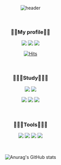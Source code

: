 <div align="center">

![header](https://capsule-render.vercel.app/api?type=Soft&color=0e1116&height=200&section=header&text=Swxp%20Github&fontColor=cbd1d8&fontSize=60&fontAlignY=50&desc=Hello,world!&descSize=25&descColor=&descAlign=63&descAlignY=65)


ㅤ

### 🙋🏿My profile🙋🏿

<a href="https://www.discord.com/users/666536299011768320"><img src="https://img.shields.io/badge/Discord-000000?style=flat&logo=Discord&logoColor=00000"/></a>
 <a href="https://www.instagram.com/k._.dh_714/"><img src="https://img.shields.io/badge/Instagram-000000?style=flat&logo=Instagram&logoColor=00000"/></a>
 <a href="https://github.com/Swxp714"><img src="https://img.shields.io/badge/Github-000000?style=flat&logo=Github&logoColor=00000"/></a>



[![Hits](https://hits.seeyoufarm.com/api/count/incr/badge.svg?url=https%3A%2F%2Fgithub.com%2FSwxp714&count_bg=%232F80ED&title_bg=%23000000&icon=github.svg&icon_color=%23FFFFFF&title=hits&edge_flat=false)](https://hits.seeyoufarm.com)

ㅤ

### 🧑🏿‍💻Study🧑🏿‍💻

<img src="https://img.shields.io/badge/Visual Studio-000000?style=flat&logo=Visual Studio&logoColor=5C2D91"/>
<img src="https://img.shields.io/badge/Visual Studio Code-000000?style=flat&logo=Visual Studio Code&logoColor=007ACC"/>

>
<img src="https://img.shields.io/badge/C-000000?style=flat&logo=C&logoColor=A8B9CC"/>
<img src="https://img.shields.io/badge/C sharp-000000?style=flat&logo=Csharp&logoColor=239120"/>
<img src="https://img.shields.io/badge/Unity-000000?style=flat&logo=Unity&logoColor=00000"/>

ㅤㅤ
### 🧑🏿‍🔧Tools🧑🏿‍🔧
<img src="https://img.shields.io/badge/After Effect-000000?style=flat&logo=Adobe After Effects&logoColor=9999FF"/>
<img src="https://img.shields.io/badge/Premiere Pro-000000?style=flat&logo=Adobe Premiere Pro&logoColor=9999FF"/>
<img src="https://img.shields.io/badge/Photoshop-000000?style=flat&logo=Adobe Photoshop&logoColor=31A8FF"/>
<img src="https://img.shields.io/badge/Illustrator-000000?style=flat&logo=Adobe Illustrator&logoColor=FF9A00"/>

ㅤ

![Anurag's GitHub stats](https://github-readme-stats.vercel.app/api?username=Swxp714&theme=github_dark&show_icons=true&title_color=2f80ed)
